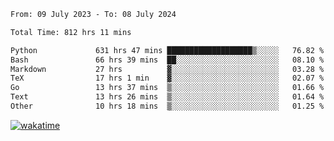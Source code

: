 <!--START_SECTION:waka-->

```txt
From: 09 July 2023 - To: 08 July 2024

Total Time: 812 hrs 11 mins

Python             631 hrs 47 mins ███████████████████▒░░░░░   76.82 %
Bash               66 hrs 39 mins  ██░░░░░░░░░░░░░░░░░░░░░░░   08.10 %
Markdown           27 hrs          ▓░░░░░░░░░░░░░░░░░░░░░░░░   03.28 %
TeX                17 hrs 1 min    ▓░░░░░░░░░░░░░░░░░░░░░░░░   02.07 %
Go                 13 hrs 37 mins  ▒░░░░░░░░░░░░░░░░░░░░░░░░   01.66 %
Text               13 hrs 26 mins  ▒░░░░░░░░░░░░░░░░░░░░░░░░   01.64 %
Other              10 hrs 18 mins  ▒░░░░░░░░░░░░░░░░░░░░░░░░   01.25 %
```

<!--END_SECTION:waka-->
[![wakatime](https://wakatime.com/badge/user/5f89a63a-5294-4958-ad30-2b3455e63f2a.svg)](https://wakatime.com/@5f89a63a-5294-4958-ad30-2b3455e63f2a)
